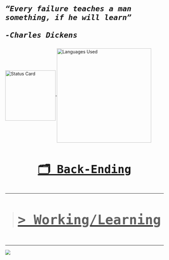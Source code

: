 <link rel="preconnect" href="https://fonts.googleapis.com">
<link rel="preconnect" href="https://fonts.gstatic.com" crossorigin>
<link href="https://fonts.googleapis.com/css2?family=Josefin+Sans:ital,wght@1,100..700&display=swap" rel="stylesheet">



<h1 style="font-style:italic;font-family:Josefin Sans,sans-serif";> 

    “Every failure teaches a man something, if he will learn”
                                                    -Charles Dickens
</h1>


<div>
    <a href="https://github.com/ProjektCdj">
    <img align="middle"  loading="lazy" height="160em" alt=" Status Card" src="https://github-readme-stats.vercel.app/api?username=ProjektCdj&hide_title=true&hide=contribs&rank_icon=github&show_icons=true&theme=transparent&text_color=808080&card_width=10&icon_color=fc8888&ring_color=fc8888&text_bold=true&border_color=011&include_all_commits=true&count_private=true&referLogin=false&"/>
    <img align="middle" loading="lazy" height="300em" alt="Languages ​​Used" src="https://github-readme-stats.vercel.app/api/top-langs/?username=ProjektCdj&layout=donut&langs_count=7&theme=transparent&text_color=808080&border_color=011&height=px&hide_title=true"/>
</div>   

<div>

<h2 align="center" style="font-family:monaco,Consolas,Lucida Console,monospace; font-size:3em; ">
                
    🗂️ Back-Ending
</span></h2> 


***
> <h4  style="font-family:monaco,Consolas,Lucida Console,monospace; font-size:3em"> > Working/Learning </h4>

***
   
<a href="https://skillicons.dev"> 

<img src="https://skillicons.dev/icons?i=git,django,nodejs,python,aws,"/> </a>

</div>
